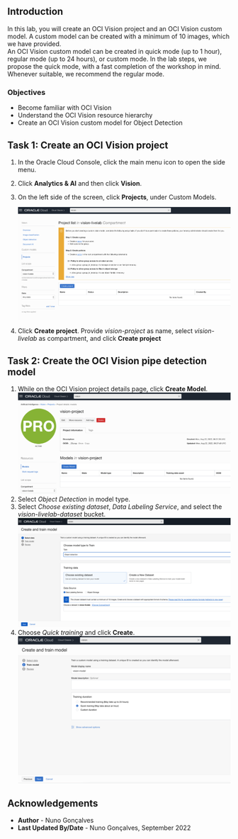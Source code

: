 ## Introduction

In this lab, you will create an OCI Vision project and an OCI Vision custom model. A custom model can be created with a minimum of 10 images, which we have provided.   
An OCI Vision custom model can be created in quick mode (up to 1 hour), regular mode (up to 24 hours), or custom mode. In the lab steps, we propose the quick mode, with a fast completion of the workshop in mind. Whenever suitable, we recommend the regular mode.

### Objectives

- Become familiar with OCI Vision
- Understand the OCI Vision resource hierarchy
- Create an OCI Vision custom model for Object Detection 

## Task 1: Create an OCI Vision project

1. In the Oracle Cloud Console, click the main menu icon to open the side menu.
2. Click **Analytics & AI** and then click **Vision**.
3. On the left side of the screen, click **Projects**, under Custom Models.

   ![Creation of OCI Vision project](../images/create_project.png)

4. Click **Create project**. Provide *vision-project* as name, select *vision-livelab* as compartment, and click **Create project**

## Task 2: Create the OCI Vision pipe detection model

1. While on the OCI Vision project details page, click **Create Model**.
   ![OCI Vision project details](../images/vision_project.png)
2. Select *Object Detection* in model type.
3. Select *Choose existing dataset*, *Data Labeling Service*, and select the *vision-livelab-dataset* bucket.
   ![Creation of OCI Vision model - 1](../images/create_model1.png)
3. Choose *Quick training* and click **Create**.
   ![Creation of OCI Vision model - 2](../images/create_model2.png)

## Acknowledgements

* **Author** - Nuno Gonçalves
* **Last Updated By/Date** - Nuno Gonçalves, September 2022